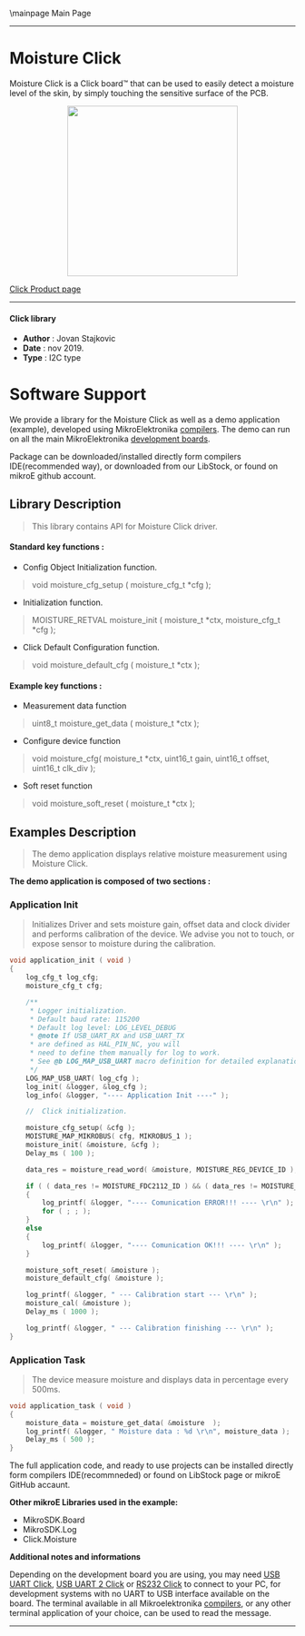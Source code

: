 \mainpage Main Page
 
 

---
# Moisture Click

Moisture Click is a Click board™ that can be used to easily detect a moisture level of the skin, by simply touching the sensitive surface of the PCB.

<p align="center">
  <img src="https://download.mikroe.com/images/click_for_ide/moisture_click.png" height=300px>
</p>

[Click Product page](https://www.mikroe.com/moisture-click)

---


#### Click library 

- **Author**        : Jovan Stajkovic
- **Date**          : nov 2019.
- **Type**          : I2C type


# Software Support

We provide a library for the Moisture Click 
as well as a demo application (example), developed using MikroElektronika 
[compilers](https://shop.mikroe.com/compilers). 
The demo can run on all the main MikroElektronika [development boards](https://shop.mikroe.com/development-boards).

Package can be downloaded/installed directly form compilers IDE(recommended way), or downloaded from our LibStock, or found on mikroE github account. 

## Library Description

> This library contains API for Moisture Click driver.

#### Standard key functions :

- Config Object Initialization function.
> void moisture_cfg_setup ( moisture_cfg_t *cfg ); 
 
- Initialization function.
> MOISTURE_RETVAL moisture_init ( moisture_t *ctx, moisture_cfg_t *cfg );

- Click Default Configuration function.
> void moisture_default_cfg ( moisture_t *ctx );


#### Example key functions :

- Measurement data function
> uint8_t moisture_get_data ( moisture_t *ctx );
 
- Configure device function
> void  moisture_cfg( moisture_t *ctx, uint16_t gain, uint16_t offset, uint16_t clk_div );

- Soft reset function
> void moisture_soft_reset ( moisture_t *ctx );

## Examples Description

> The demo application displays relative moisture measurement using Moisture Click.

**The demo application is composed of two sections :**

### Application Init 

> Initializes Driver and sets moisture gain, offset data and clock divider
> and performs calibration of the device. We advise you not to touch,
> or expose sensor to moisture during the calibration.

```c
void application_init ( void )
{
    log_cfg_t log_cfg;
    moisture_cfg_t cfg;

    /** 
     * Logger initialization.
     * Default baud rate: 115200
     * Default log level: LOG_LEVEL_DEBUG
     * @note If USB_UART_RX and USB_UART_TX 
     * are defined as HAL_PIN_NC, you will 
     * need to define them manually for log to work. 
     * See @b LOG_MAP_USB_UART macro definition for detailed explanation.
     */
    LOG_MAP_USB_UART( log_cfg );
    log_init( &logger, &log_cfg );
    log_info( &logger, "---- Application Init ----" );

    //  Click initialization.

    moisture_cfg_setup( &cfg );
    MOISTURE_MAP_MIKROBUS( cfg, MIKROBUS_1 );
    moisture_init( &moisture, &cfg );
    Delay_ms ( 100 );

    data_res = moisture_read_word( &moisture, MOISTURE_REG_DEVICE_ID );

    if ( ( data_res != MOISTURE_FDC2112_ID ) && ( data_res != MOISTURE_FDC2212_ID ) )
    {
        log_printf( &logger, "---- Comunication ERROR!!! ---- \r\n" );
        for ( ; ; );
    }
    else
    {
        log_printf( &logger, "---- Comunication OK!!! ---- \r\n" );
    }

    moisture_soft_reset( &moisture );
    moisture_default_cfg( &moisture );

    log_printf( &logger, " --- Calibration start --- \r\n" );
    moisture_cal( &moisture );
    Delay_ms ( 1000 );

    log_printf( &logger, " --- Calibration finishing --- \r\n" );
}
```

### Application Task

> The device measure moisture and displays data in percentage every 500ms.

```c
void application_task ( void )
{
    moisture_data = moisture_get_data( &moisture  );
    log_printf( &logger, " Moisture data : %d \r\n", moisture_data );
    Delay_ms ( 500 );
}
```

The full application code, and ready to use projects can be  installed directly form compilers IDE(recommneded) or found on LibStock page or mikroE GitHub accaunt.

**Other mikroE Libraries used in the example:** 

- MikroSDK.Board
- MikroSDK.Log
- Click.Moisture

**Additional notes and informations**

Depending on the development board you are using, you may need 
[USB UART Click](https://shop.mikroe.com/usb-uart-click), 
[USB UART 2 Click](https://shop.mikroe.com/usb-uart-2-click) or 
[RS232 Click](https://shop.mikroe.com/rs232-click) to connect to your PC, for 
development systems with no UART to USB interface available on the board. The 
terminal available in all Mikroelektronika 
[compilers](https://shop.mikroe.com/compilers), or any other terminal application 
of your choice, can be used to read the message.



---
